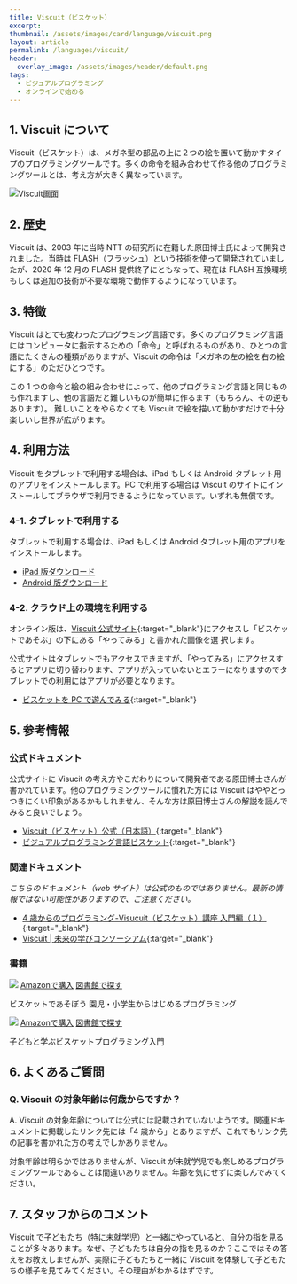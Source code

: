 ```yaml
---
title: Viscuit（ビスケット）
excerpt:
thumbnail: /assets/images/card/language/viscuit.png
layout: article
permalink: /languages/viscuit/
header:
  overlay_image: /assets/images/header/default.png
tags:
  - ビジュアルプログラミング
  - オンラインで始める
---
```


## 1. Viscuit について

Viscuit（ビスケット）は、メガネ型の部品の上に２つの絵を置いて動かすタイプのプログラミングツールです。多くの命令を組み合わせて作る他のプログラミングツールとは、考え方が大きく異なっています。

![Viscuit画面](/assets/images/screen/viscuit.png)

## 2. 歴史

Viscuit は、2003 年に当時 NTT の研究所に在籍した原田博士氏によって開発されました。当時は FLASH（フラッシュ）という技術を使って開発されていましたが、2020 年 12 月の FLASH 提供終了にともなって、現在は FLASH 互換環境もしくは追加の技術が不要な環境で動作するようになっています。

## 3. 特徴

Viscuit はとても変わったプログラミング言語です。多くのプログラミング言語にはコンピュータに指示するための「命令」と呼ばれるものがあり、ひとつの言語にたくさんの種類がありますが、Viscuit の命令は「メガネの左の絵を右の絵にする」のただひとつです。

この 1 つの命令と絵の組み合わせによって、他のプログラミング言語と同じものも作れますし、他の言語だと難しいものが簡単に作るます（もちろん、その逆もあります）。
難しいことをやらなくても Viscuit で絵を描いて動かすだけで十分楽しいし世界が広がります。

## 4. 利用方法

Viscuit をタブレットで利用する場合は、iPad もしくは Android タブレット用のアプリをインストールします。PC で利用する場合は Viscuit のサイトにインストールしてブラウザで利用できるようになっています。いずれも無償です。

### 4-1. タブレットで利用する

タブレットで利用する場合は、iPad もしくは Android タブレット用のアプリをインストールします。

- [iPad 版ダウンロード](https://apps.apple.com/jp/app/viscuit-beta/id1081857123)
- [Android 版ダウンロード](https://play.google.com/store/apps/details?id=air.com.viscuit.viscuit10app&hl=ja)

### 4-2. クラウド上の環境を利用する

オンライン版は、[Viscuit 公式サイト](https://www.viscuit.com/){:target="\_blank"}にアクセスし「ビスケットであそぶ」の下にある「やってみる」と書かれた画像を選
択します。

公式サイトはタブレットでもアクセスできますが、「やってみる」にアクセスするとアプリに切り替わります、アプリが入っていないとエラーになりますのでタブレットでの利用にはアプリが必要となります。

- [ビスケットを PC で遊んでみる](https://develop.viscuit.com/env/publicarea.html){:target="\_blank"}

## 5. 参考情報

### 公式ドキュメント

公式サイトに Visucit の考え方やこだわりについて開発者である原田博士さんが書かれています。他のプログラミングツールに慣れた方には Viscuit はややとっつきにくい印象があるかもしれません、そんな方は原田博士さんの解説を読んでみると良いでしょう。

- [Viscuit（ビスケット）公式（日本語）](https://www.viscuit.com/){:target="\_blank"}
- [ビジュアルプログラミング言語ビスケット](https://www.viscuit.com/whatisviscuit){:target="\_blank"}

### 関連ドキュメント

_こちらのドキュメント（web サイト）は公式のものではありません。最新の情報ではない可能性がありますので、ご注意ください。_

- [4 歳からのプログラミング-Visucuit（ビスケット）講座 入門編（１）](https://i-learn.jp/article/3445){:target="\_blank"}
- [Viscuit | 未来の学びコンソーシアム](https://miraino-manabi.mext.go.jp/content/288/){:target="\_blank"}

### 書籍

<div class="bookshelf">
	<div class="book">
		<img class="cover" src="https://cover.openbd.jp/9784798143057.jpg">
		<a class="btn amazon" href="https://amazon.jp/dp/4798143057" target="blank">Amazonで購入</a>
		<a class="btn library" href="https://calil.jp/book/4798143057" target="blank">図書館で探す</a>
		<p class="title">ビスケットであそぼう 園児・小学生からはじめるプログラミング</p>
	</div>
	<div class="book">
		<img class="cover" src="https://cover.openbd.jp/9784295002826.jpg">
		<a class="btn amazon" href="https://amazon.jp/dp/4295002828" target="blank">Amazonで購入</a>
		<a class="btn library" href="https://calil.jp/book/4295002828" target="blank">図書館で探す</a>
		<p class="title">子どもと学ぶビスケットプログラミング入門</p>
	</div>
</div>

## 6. よくあるご質問

### Q. Viscuit の対象年齢は何歳からですか？

A. Viscuit の対象年齢については公式には記載されていないようです。関連ドキュメントに掲載したリンク先には「4 歳から」とありますが、これでもリンク先の記事を書かれた方の考えでしかありません。

対象年齢は明らかではありませんが、Viscuit が未就学児でも楽しめるプログラミングツールであることは間違いありません。年齢を気にせずに楽しんでみてください。

## 7. スタッフからのコメント

Viscuit で子どもたち（特に未就学児）と一緒にやっていると、自分の指を見ることが多々あります。なぜ、子どもたちは自分の指を見るのか？ここではその答えをお教えしませんが、実際に子どもたちと一緒に Viscuit を体験して子どもたちの様子を見てみてください。その理由がわかるはずです。
